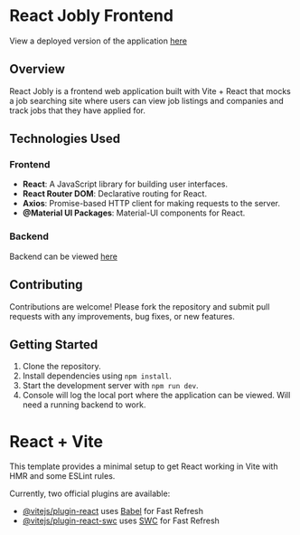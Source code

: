 # React Jobly Frontend

View a deployed version of the application [here](https://react-jobly-frontend-x2rc.onrender.com/)

## Overview

React Jobly is a frontend web application built with Vite + React that mocks a job searching site where users can view job listings and companies and track jobs that they have applied for.

## Technologies Used

### Frontend

- **React**: A JavaScript library for building user interfaces.
- **React Router DOM**: Declarative routing for React.
- **Axios**: Promise-based HTTP client for making requests to the server.
- **@Material UI Packages**: Material-UI components for React.

### Backend

Backend can be viewed [here](https://github.com/aptaylor87/react-jobly-backend)


## Contributing

Contributions are welcome! Please fork the repository and submit pull requests with any improvements, bug fixes, or new features.


## Getting Started

1. Clone the repository.
2. Install dependencies using `npm install`.
3. Start the development server with `npm run dev`.
4. Console will log the local port where the application can be viewed. Will need a running backend to work. 


# React + Vite

This template provides a minimal setup to get React working in Vite with HMR and some ESLint rules.

Currently, two official plugins are available:

- [@vitejs/plugin-react](https://github.com/vitejs/vite-plugin-react/blob/main/packages/plugin-react/README.md) uses [Babel](https://babeljs.io/) for Fast Refresh
- [@vitejs/plugin-react-swc](https://github.com/vitejs/vite-plugin-react-swc) uses [SWC](https://swc.rs/) for Fast Refresh
